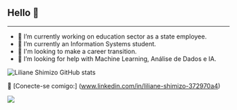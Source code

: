 ## Hello 👋
--------
 - 🔭 I’m currently working on education sector as a state employee.
 - 🌱 I’m currently an Information Systems student.
 - 👯 I'm looking to make a career transition.
 - 🤔 I’m looking for help with Machine Learning, Análise de Dados e IA.

![Liliane Shimizo GitHub stats](https://github-readme-stats.vercel.app/api?username=LS1981&show_icons=true&theme=radical)

🔗 [Conecte-se comigo:] (www.linkedin.com/in/liliane-shimizo-372970a4)

![](https://avatars.githubusercontent.com/u/106643709?s=280&v=4)    








<!--
**LS1981/LS1981** is a ✨ _special_ ✨ repository because its `README.md` (this file) appears on your GitHub profile.

Here are some ideas to get you started:

- 🔭 I’m currently working on education sector as a state employee.
- 🌱 I’m currently an Information Systems student.
- 👯 I'm looking to make a career transition.
- 🤔 I’m looking for help with Machine Learning, Análise de Dados e IA.
- 💬 Ask me about ...
- 📫 How to reach me: ...
- 😄 Pronouns: ...
- ⚡ Fun fact: ...
-->
